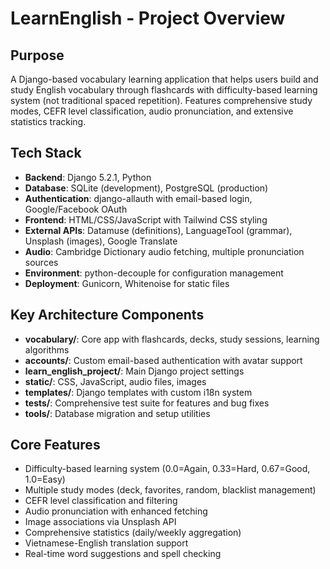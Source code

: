 # LearnEnglish - Project Overview

## Purpose
A Django-based vocabulary learning application that helps users build and study English vocabulary through flashcards with difficulty-based learning system (not traditional spaced repetition). Features comprehensive study modes, CEFR level classification, audio pronunciation, and extensive statistics tracking.

## Tech Stack
- **Backend**: Django 5.2.1, Python
- **Database**: SQLite (development), PostgreSQL (production)
- **Authentication**: django-allauth with email-based login, Google/Facebook OAuth
- **Frontend**: HTML/CSS/JavaScript with Tailwind CSS styling
- **External APIs**: Datamuse (definitions), LanguageTool (grammar), Unsplash (images), Google Translate
- **Audio**: Cambridge Dictionary audio fetching, multiple pronunciation sources
- **Environment**: python-decouple for configuration management
- **Deployment**: Gunicorn, Whitenoise for static files

## Key Architecture Components
- **vocabulary/**: Core app with flashcards, decks, study sessions, learning algorithms
- **accounts/**: Custom email-based authentication with avatar support  
- **learn_english_project/**: Main Django project settings
- **static/**: CSS, JavaScript, audio files, images
- **templates/**: Django templates with custom i18n system
- **tests/**: Comprehensive test suite for features and bug fixes
- **tools/**: Database migration and setup utilities

## Core Features
- Difficulty-based learning system (0.0=Again, 0.33=Hard, 0.67=Good, 1.0=Easy)
- Multiple study modes (deck, favorites, random, blacklist management)
- CEFR level classification and filtering
- Audio pronunciation with enhanced fetching
- Image associations via Unsplash API
- Comprehensive statistics (daily/weekly aggregation)
- Vietnamese-English translation support
- Real-time word suggestions and spell checking